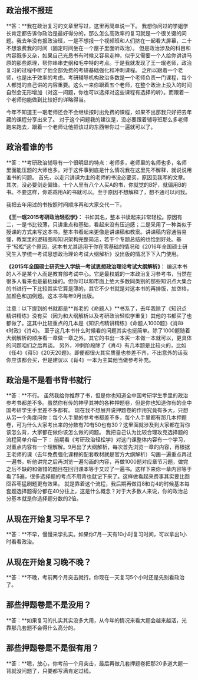 ## 政治报不报班
**答：**我在政治复习的文章里写过，这里再简单说一下。
我想你问过的学姐学长肯定都告诉你政治是最好得分的，那么怎么高效率的复习就是一个很关键的问题。我去年没有报政治班，一是不想报一个视频班和人们挤在一起看大屏幕，二十不想浪费我的时间（固定时间坐在一个屋子里面听政治）。
但是政治涉及的科目和内容既多又杂，如果自己光恳书有时候又容易走神，似乎又需要一个人给你讲讲马原的那些原理，帮你串串史纲和毛中特的考点。于是我就发现了王一珉老师，政治复习的过程中听了他全部免费的考研基础强化和冲刺课程。
之所以跟着一个老师，也是出于效率的考虑。考研辅导机构政治多数是一个老师负责一门课程，每个人都觉的自己讲的内容重要。这么一来你跟着五个老师，在整个政治上投入的时间自然会无形增加（对这一问题，你也可以选择对这些课程有选择的听）。而跟着一个老师他能做到比较好的详略得当。

<!-- more -->

今年不知道王一珉老师还会不会继续按时出免费的课程，如果不出那我只好把去年藏的课程分享出来了。
对于这个问题我的建议是，没必要跟着辅导班那么多老师跑来跑去，跟着一个老师让他把该过的东西带你过一遍就可以了。

## 政治看谁的书
**答：**考研政治辅导有一个很明显的特点：老师多，老师里的名师也多，名师里面能压题的大师也多。对于这件事到底是什么情况我在这里先不解释，就说说用谁书的问题。
首先，以走穴讲课为主的老师的书没必要买，原因见我写的文章。
其次，没必要剑走偏锋。十个人里有八个人买A的书，你就觉的B好，就偏用B的书。不要这样，你乖乖用A的书就可以。至于原因不想解释了，想不通可以问我。

我把去年用过的书按照时间顺序再和大家交代一下。

**《王一珉2015考研政治轻松学》：**
书如其名，整本书读起来非常轻松。原因有二，一是书比较薄，只讲重点和基础，看起来没有压迫感；二是采用了一种类似于授课的方式来写这本书，整本书看起来更像是讲课稿和教案。讲课稿内容通俗易懂，教案里的逻辑图和知识架构完整简洁，若干个专题总结的也恰到好处。基于“轻松”这个原因，这本书尤其适用于你在零基础的情况和《2016年全国硕士研究生入学统一考试思想政治理论考试大纲解析》没出版的情况下下入门使用。

**《2015年全国硕士研究生入学统一考试思想政治理论考试大纲解析》**：
编这本书的人不是某个人而是教育部考试中心。它是最权威的一本政治复习参考书，当然在很多人看来也是最枯燥的。但你可以和市面上绝大多数同类别的那些知识点大集合的书进行一下比较其实它算是薄的，其它不少书就是对这本书的再排版，加空格，加颜色和加例题。这本书每年9月出版。

注意：以下提到的书就都是**肖老的《命题人》**书系了，去年我除了《知识点精讲精练》没有买（因为和大纲解析以及考研政治轻松学重复）其他的书都买了也都做了。这其中比较重点的几本是《知识点精讲精练》《命题人1000题》《肖8》《时政》《肖4》。
至于这几本书什么时候看的问题其实也挺简单。除了1000题随着大纲解析的顺序看一章做一章之外，其它的书出一本买一本做一本就可以，更具体的问题咱们之后再谈。
另外，冲刺阶段除了《肖4》有几本题是比较火的，比如《任4》《蒋5》《20天20题》。即便都很火其实质量也参差不齐，不出意外的话我你应该都会买，但是建议以《肖4》一本为主其他当做参考补充。

## 政治是不是看书背书就行
**答：**不行。
虽然我给你推荐了书，但是你也知道全中国考研学生手里的政治参考书都差不多。虽然你有传的神乎其神的各种押题卷，但是你也知道你有的全中国考研学生手里差不多都有。
现在我不想展开说押题卷的作用究竟有多大，只想从另一个角度问你：每个人手里的参考书都差不多，每个人手里都有那几本押题卷，可为什么大家考出来的分数有70有50也有30？这里面就涉及到大家都在背你该怎么背，大家都在做你该怎么做的问题。
我把自己认为比较合理攻克选择题的流程简单介绍一下：
前期看《考研政治轻松学》对这门课整体内容有一个学习，对重点内容有一个理解解。9月出了大纲解析，每次首先浏览一章的内容，再根据王老师的课（去年免费强化课程的配套教材就是官方大纲解析）勾画一遍重点再过一遍书，听他讲完之后再浏览一遍勾画的内容，再做1000题对应章节习题，做完之后不缺的和做错的题目在回归课本等于又过了一遍书。这样下来你一章内容等于看了5遍，很多选择题的考点不用背也就记下来了。这样做看起来费事其实要比囫囵吞枣猛刷题更有效果。
就是靠着这个流程，我后期再做肖8和肖4的时候基本每套题选择题得分都在40分往上，这是什么概念？对于大多数人来说，你的政治总分基本就是你选择题分数的2倍。

## 从现在开始复习早不早？
**答：**不早，慢慢来学扎实。如果你7月一天有10小时复习时间，可以拿出1小时看看政治。

## 从现在开始复习晚不晚？
**答：**不晚，考前两个月突击就行。你现在一天复习5个小时还是先别看政治了。

## 那些押题卷是不是没用？
**答：**如果复习的扎实其实没多大用，从今年的情况来看大题会越来越活，光靠那几套题不会得什么高分的。

## 那些押题卷是不是很有用？
**答：**嗯，放心，你考前一个月突击，最后再做几套押题卷把那20多道大题一背就没问题了，只要都写满肯定过线。